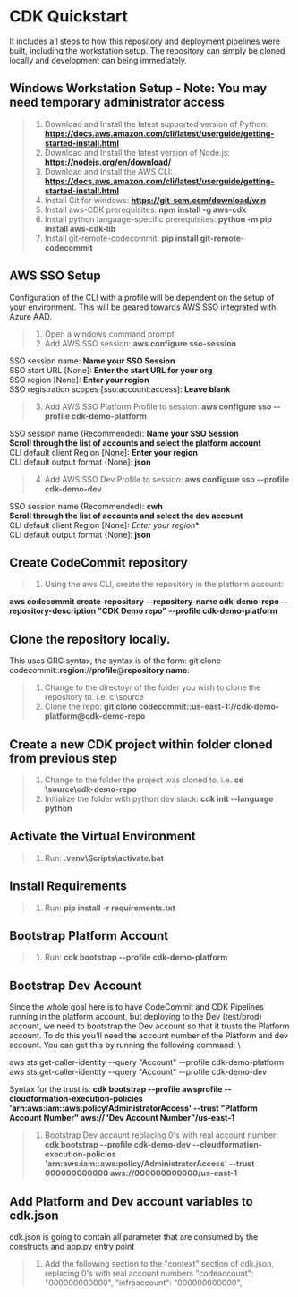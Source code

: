 # CDK Quickstart

It includes all steps to how this repository and deployment pipelines were built, including the workstation setup.  The repository can simply be cloned locally and development can being immediately.


## Windows Workstation Setup - Note: You may need temporary administrator access

> 1.  Download and Install the latest supported version of Python: **https://docs.aws.amazon.com/cli/latest/userguide/getting-started-install.html**
> 2.  Download and Install the latest version of Node.js: **https://nodejs.org/en/download/**
> 3.  Download and Install the AWS CLI: **https://docs.aws.amazon.com/cli/latest/userguide/getting-started-install.html**
> 4.  Install Git for windows: **https://git-scm.com/download/win**
> 5.  Install aws-CDK prerequisites: **npm install -g aws-cdk**
> 6.  Install python language-specific prerequisites: **python -m pip install aws-cdk-lib**
> 7.  Install git-remote-codecommit: **pip install git-remote-codecommit**

## AWS SSO Setup
Configuration of the CLI with a profile will be dependent on the setup of your environment.  This will be geared towards AWS SSO integrated with Azure AAD.

> 1. Open a windows command prompt
> 2. Add AWS SSO session: **aws configure sso-session**

SSO session name: **Name your SSO Session**\
SSO start URL [None]: **Enter the start URL for your org**\
SSO region [None]: **Enter your region**\
SSO registration scopes [sso:account:access]: **Leave blank**

> 3. Add AWS SSO Platform Profile to session: **aws configure sso --profile cdk-demo-platform**

SSO session name (Recommended): **Name your SSO Session**\
**Scroll through the list of accounts and select the platform account**\
CLI default client Region [None]: **Enter your region**\
CLI default output format {None]: **json**

> 4. Add AWS SSO Dev Profile to session: **aws configure sso --profile cdk-demo-dev**

SSO session name (Recommended): **cwh**\
**Scroll through the list of accounts and select the dev account**\
CLI default client Region [None]: *Enter your region**\
CLI default output format {None]: **json**

## Create CodeCommit repository

> 1. Using the aws CLI, create the repository in the platform account:
  
  **aws codecommit create-repository --repository-name cdk-demo-repo --repository-description "CDK Demo repo" --profile cdk-demo-platform**
  
## Clone the repository locally.
This uses GRC syntax, the syntax is of the form: git clone codecommit::**region**://**profile**@**repository name**:
 
> 1. Change to the directoyr of the folder you wish to clone the repository to.  i.e. c:\source
> 2. Clone the repo: **git clone codecommit::us-east-1://cdk-demo-platform@cdk-demo-repo**

## Create a new CDK project within folder cloned from previous step

> 1. Change to the folder the project was cloned to.  i.e. **cd \source\cdk-demo-repo**
> 2. Initialize the folder with python dev stack: **cdk init --language python**
  
## Activate the Virtual Environment

> 1. Run: **.venv\Scripts\activate.bat**

## Install Requirements

> 1. Run: **pip install -r requirements.txt**

## Bootstrap Platform Account
  
> 1. Run: **cdk bootstrap --profile cdk-demo-platform**

## Bootstrap Dev Account

Since the whole goal here is to have CodeCommit and CDK Pipelines running in the platform account, but deploying to the Dev (test/prod) account, we need to bootstrap the Dev account so that it trusts the Platform account.  To do this you'll need the account number of the Platform and dev account.  You can get this by running the following command: \

aws sts get-caller-identity --query "Account" --profile cdk-demo-platform\
aws sts get-caller-identity --query "Account" --profile cdk-demo-dev

Syntax for the trust is: **cdk bootstrap --profile awsprofile --cloudformation-execution-policies 'arn:aws:iam::aws:policy/AdministratorAccess' --trust "Platform Account Number" aws://"Dev Account Number"/us-east-1**

> 1. Bootstrap Dev account replacing 0's with real account number: **cdk bootstrap --profile cdk-demo-dev --cloudformation-execution-policies 'arn:aws:iam::aws:policy/AdministratorAccess' --trust 000000000000 aws://000000000000/us-east-1**

## Add Platform and Dev account variables to cdk.json

cdk.json is going to contain all parameter that are consumed by the constructs and app.py entry point

> 1. Add the following section to the "context" section of cdk.json, replacing 0's with real account numbers
    "codeaccount": "000000000000",
    "infraaccount": "000000000000",

